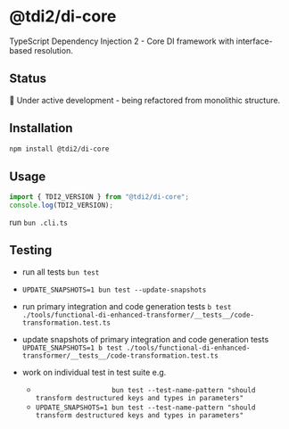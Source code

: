 # @tdi2/di-core

TypeScript Dependency Injection 2 - Core DI framework with interface-based resolution.

## Status

🚧 Under active development - being refactored from monolithic structure.

## Installation

```bash
npm install @tdi2/di-core
```

## Usage

```typescript
import { TDI2_VERSION } from "@tdi2/di-core";
console.log(TDI2_VERSION);
```

run `bun .cli.ts`

## Testing

- run all tests `bun test`
- `UPDATE_SNAPSHOTS=1 bun test --update-snapshots`
- run primary integration and code generation tests `b test ./tools/functional-di-enhanced-transformer/__tests__/code-transformation.test.ts`
- update snapshots of primary integration and code generation tests `UPDATE_SNAPSHOTS=1 b test ./tools/functional-di-enhanced-transformer/__tests__/code-transformation.test.ts`

- work on individual test in test suite e.g.
  - `                   bun test --test-name-pattern "should transform destructured keys and types in parameters"`
  - `UPDATE_SNAPSHOTS=1 bun test --test-name-pattern "should transform destructured keys and types in parameters"`

